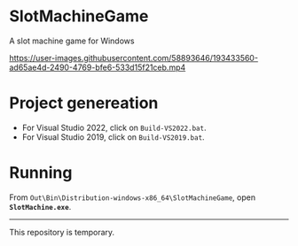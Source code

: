 # SlotMachineGame
A slot machine game for Windows

https://user-images.githubusercontent.com/58893646/193433560-ad65ae4d-2490-4769-bfe6-533d15f21ceb.mp4

# Project genereation
- For Visual Studio 2022, click on `Build-VS2022.bat`.
- For Visual Studio 2019, click on `Build-VS2019.bat`.
# Running
From `Out\Bin\Distribution-windows-x86_64\SlotMachineGame`, open **`SlotMachine.exe`**.

----
This repository is temporary.
